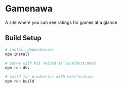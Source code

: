 # Gamenawa
A site where you can see ratings for games at a glance

## Build Setup

``` bash
# install dependencies
npm install

# serve with hot reload at localhost:8080
npm run dev

# build for production with minification
npm run build
```